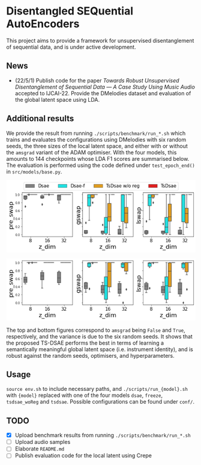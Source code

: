 # Disentangled SEQuential AutoEncoders

This project aims to provide a framework for unsupervised disentanglement of sequential data,
and is under active development.

## News
- (22/5/1) Publish code for the paper *Towards Robust Unsupervised Disentanglement of Sequential Data —
A Case Study Using Music Audio* accepted to IJCAI-22. Provide the DMelodies dataset and evaluation of the global latent space using LDA.

## Additional results
We provide the result from running `./scripts/benchmark/run_*.sh` which trains and evaluates the configurations using DMelodies with six random seeds, the three sizes of the local latent space, and either with or without the `amsgrad` variant of the ADAM optimiser. With the four models, this amounts to 144 checkpoints whose LDA F1 scores are summarised below. The evaluation is performed using the code defined under `test_epoch_end()` in `src/models/base.py`.

![](misc/dmel_lda_amsgrad=F.png)

![](misc/dmel_lda_amsgrad=T.png)

The top and bottom figures correspond to `amsgrad` being `False` and `True`, respectively, and the variance is due to the six random seeds.
It shows that the proposed TS-DSAE performs the best in terms of learning a semantically meaningful global latent space (i.e. instrument identity), and is robust against the random seeds, optimisers, and hyperparameters. 


## Usage
`source env.sh` to include necessary paths, and `./scripts/run_{model}.sh` with `{model}` replaced with one of the four models `dsae`, `freeze`, `tsdsae_woReg` and `tsdsae`.
Possible configurations can be found under `conf/`.

## TODO
- [x] Upload benchmark results from running `./scripts/benchmark/run_*.sh`
- [ ] Upload audio samples
- [ ] Elaborate `README.md`
- [ ] Publish evaluation code for the local latent using Crepe